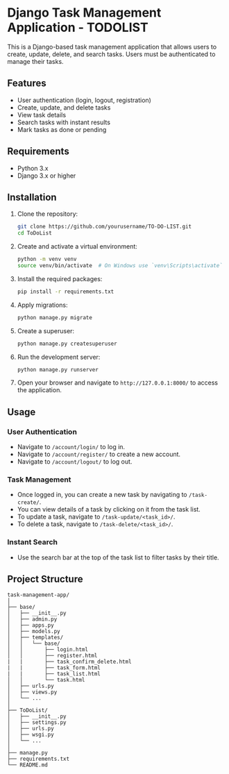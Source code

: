 # Django Task Management Application - TODOLIST

This is a Django-based task management application that allows users to create, update, delete, and search tasks. Users must be authenticated to manage their tasks.

## Features

- User authentication (login, logout, registration)
- Create, update, and delete tasks
- View task details
- Search tasks with instant results
- Mark tasks as done or pending

## Requirements

- Python 3.x
- Django 3.x or higher

## Installation

1. Clone the repository:

    ```bash
    git clone https://github.com/yourusername/TO-DO-LIST.git
    cd ToDoList
    ```

2. Create and activate a virtual environment:

    ```bash
    python -m venv venv
    source venv/bin/activate  # On Windows use `venv\Scripts\activate`
    ```

3. Install the required packages:

    ```bash
    pip install -r requirements.txt
    ```

4. Apply migrations:

    ```bash
    python manage.py migrate
    ```

5. Create a superuser:

    ```bash
    python manage.py createsuperuser
    ```

6. Run the development server:

    ```bash
    python manage.py runserver
    ```

7. Open your browser and navigate to `http://127.0.0.1:8000/` to access the application.

## Usage

### User Authentication

- Navigate to `/account/login/` to log in.
- Navigate to `/account/register/` to create a new account.
- Navigate to `/account/logout/` to log out.

### Task Management

- Once logged in, you can create a new task by navigating to `/task-create/`.
- You can view details of a task by clicking on it from the task list.
- To update a task, navigate to `/task-update/<task_id>/`.
- To delete a task, navigate to `/task-delete/<task_id>/`.

### Instant Search

- Use the search bar at the top of the task list to filter tasks by their title.

## Project Structure

```plaintext
task-management-app/
│
├── base/
│   ├── __init__.py
│   ├── admin.py
│   ├── apps.py
│   ├── models.py
│   ├── templates/
│   │   └── base/
│   │       ├── login.html
│   │       ├── register.html
|   |       ├── task_confirm_delete.html
|   |       ├── task_form.html
|   |       ├── task_list.html
│   │       └── task.html
│   ├── urls.py
│   ├── views.py
│   └── ...
│
├── ToDoList/
│   ├── __init__.py
│   ├── settings.py
│   ├── urls.py
│   ├── wsgi.py
│   └── ...
│
├── manage.py
├── requirements.txt
└── README.md
